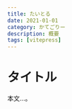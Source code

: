 ```yaml
---
title: たいとる
date: 2021-01-01
category: かてごりー
description: 概要
tags: [vitepress]
---
```


# タイトル

本文…。
